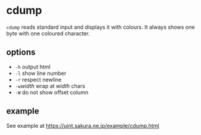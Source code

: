 # cdump

`cdump` reads standard input and displays it with colours.
It always shows one byte with one coloured character.

## options

  - `-h` output html
  - `-l` show line number
  - `-r` respect newline
  - `-w`*width* wrap at *width* chars
  - `-W` do not show offset column

## example

See example at
https://uint.sakura.ne.jp/example/cdump.html
